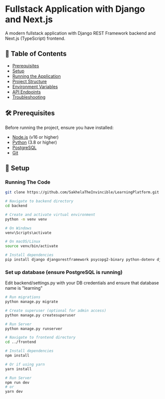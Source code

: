 # Fullstack Application with Django and Next.js

A modern fullstack application with Django REST Framework backend and Next.js (TypeScript) frontend.

## 📌 Table of Contents
- [Prerequisites](#-prerequisites)
- [Setup](#-setup)
- [Running the Application](#-running-the-application)
- [Project Structure](#-project-structure)
- [Environment Variables](#-environment-variables)
- [API Endpoints](#-api-endpoints)
- [Troubleshooting](#-troubleshooting)

## 🛠 Prerequisites

Before running the project, ensure you have installed:

- [Node.js](https://nodejs.org/) (v16 or higher)
- [Python](https://www.python.org/downloads/) (3.8 or higher)
- [PostgreSQL](https://www.postgresql.org/download/)
- [Git](https://git-scm.com/downloads)

## 🚀 Setup

### Running The Code
```bash
git clone https://github.com/SakhelaTheInvincible/LearningPlatform.git

# Navigate to backend directory
cd backend

# Create and activate virtual environment
python -m venv venv

# On Windows
venv\Scripts\activate

# On macOS/Linux
source venv/bin/activate

# Install dependencies
pip install django djangorestframework psycopg2-binary python-dotenv django-cors-headers
```

### Set up database (ensure PostgreSQL is running)
Edit backend/settings.py with your DB credentials and ensure that database name is "learning"

```bash
# Run migrations
python manage.py migrate

# Create superuser (optional for admin access)
python manage.py createsuperuser

# Run Server
python manage.py runserver

# Navigate to frontend directory
cd ../frontend

# Install dependencies
npm install

# Or if using yarn
yarn install

# Run Server
npm run dev
# or
yarn dev
```
